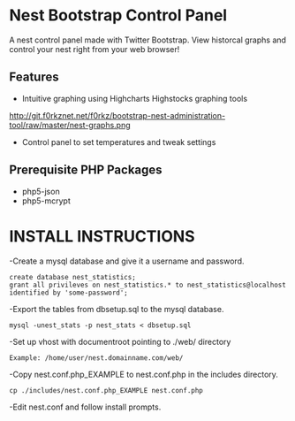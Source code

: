 Nest Bootstrap Control Panel
=============
A nest control panel made with Twitter Bootstrap. View historcal graphs and control your nest right from your web browser!

Features
-------------
*	Intuitive graphing using Highcharts Highstocks graphing tools

http://git.f0rkznet.net/f0rkz/bootstrap-nest-administration-tool/raw/master/nest-graphs.png

*	Control panel to set temperatures and tweak settings

Prerequisite PHP Packages
-------------
*	php5-json
*	php5-mcrypt

INSTALL INSTRUCTIONS
=============

-Create a mysql database and give it a username and password.

	create database nest_statistics;
	grant all privileves on nest_statistics.* to nest_statistics@localhost identified by 'some-password';

-Export the tables from dbsetup.sql to the mysql database.

	mysql -unest_stats -p nest_stats < dbsetup.sql

-Set up vhost with documentroot pointing to ./web/ directory

	Example: /home/user/nest.domainname.com/web/

-Copy nest.conf.php_EXAMPLE to nest.conf.php in the includes directory.

	cp ./includes/nest.conf.php_EXAMPLE nest.conf.php

-Edit nest.conf and follow install prompts.